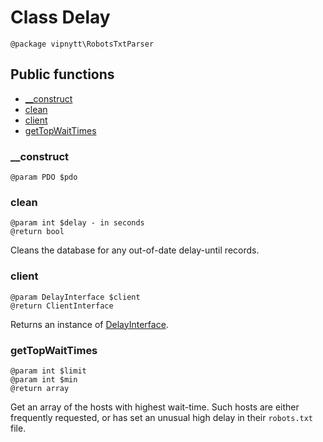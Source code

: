 # Class Delay
```
@package vipnytt\RobotsTxtParser
```

## Public functions
- [__construct](#__construct)
- [clean](#clean)
- [client](#client)
- [getTopWaitTimes](#gettopwaittimes)

### __construct
```
@param PDO $pdo
```

### clean
```
@param int $delay - in seconds
@return bool
```
Cleans the database for any out-of-date delay-until records.

### client
```
@param DelayInterface $client
@return ClientInterface
```
Returns an instance of [DelayInterface](DelayClient.md).

### getTopWaitTimes
```
@param int $limit
@param int $min
@return array
```
Get an array of the hosts with highest wait-time. Such hosts are either frequently requested, or has set an unusual high delay in their `robots.txt` file.

